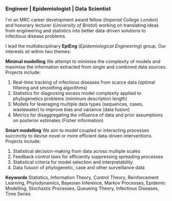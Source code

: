 ### Engineer | Epidemiologist | Data Scientist

I'm an MRC career development award fellow (_Imperial College London_) and honorary lecturer (_University of Bristol_) working on translating ideas from engineering and statistics into better data-driven solutions to infectious disease problems. 

I lead the multidisciplinary **EpiEng** (_Epidemiological Engineering_) group. Our interests sit within two themes:

**Minimal modelling**
We attempt to minimise the complexity of models and maximise the information extracted from single and combined data sources. 
Projects include:
1) Real-time tracking of infectious diseases from scarce data (optimal filtering and smoothing algorithms)
2) Statistics for diagnosing excess model complexity applied to phylogenetics problems (minimum description length)
3) Models for leveraging multiple data types (sequences, cases, wastewater) to improve bias and variance (data fusion)
4) Metrics for disaggregating the influence of data and prior assumptions on posterior estimates (Fisher information)

**Smart modelling**
We aim to model coupled or interacting processes succinctly to devise novel or more efficient data-driven interventions.
Projects include:
1) Statistical decision-making from data across multiple scales
2) Feedback control laws for efficiently suppressing spreading processes
3) Statistical criteria for model selection and interpretability
4) Data fusuon of phylogenetic, case and other surveillance data



**Keywords**
Statistics, Information Theory, Control Theory, Reinforcement Learning, Phylodynamics, Bayesian Inference, Markov Processes, Epidemic Modelling, Stochastic Processes, Queueing Theory, Infectious Diseases, Time Series
